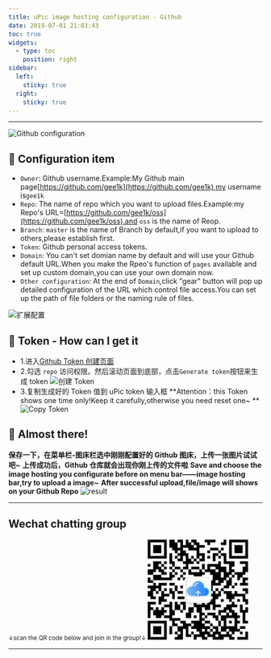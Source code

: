 ```yaml
---
title: uPic image hosting configuration - Github
date: 2019-07-01 21:03:43
toc: true
widgets:
  - type: toc
    position: right
sidebar:
  left:
    sticky: true
  right:
    sticky: true
---
```


<hr>

![Github configuration](https://gitee.com/gee1k/oss/raw/master/tutorials/github-host.png)

## 📝 Configuration item

- `Owner`: Github username.Example:My Github main page[https://github.com/gee1k](https://github.com/gee1k),my username is`gee1k`
- `Repo`: The name of repo which you want to upload files.Example:my Repo's URL=[https://github.com/gee1k/oss](https://github.com/gee1k/oss),and `oss` is the name of Reop.
- `Branch`: `master` is the name of Branch by default,if you want to upload to others,please establish first.
- `Token`: Github personal access tokens.
- `Domain`: You can't set domian name by default and will use your Github default URL.When you make the Rpeo's function of `pages` available and set up custom domain,you can use your own domain now.
- `Other configuration`: At the end of `Domain`,click "gear" button will pop up detailed configuration of the URL which control file access.You can set up the path of file folders or the naming rule of files.

![扩展配置](https://gitee.com/gee1k/oss/raw/master/tutorials/githug-host-extension.png)

## 🔑 Token - How can I get it

- 1.进入[Github Token 创建页面](https://github.com/settings/tokens/new)
- 2.勾选 `repo` 访问权限。然后滚动页面到底部，点击`Generate token`按钮来生成 token
  ![创建 Token](https://gitee.com/gee1k/oss/raw/master/tutorials/github-token-2.png)
- 3.复制生成好的 Token 值到 uPic token 输入框
  **Attention：this Token shows one time only!Keep it carefully,otherwise you need reset one~ **
  ![Copy Token](https://gitee.com/gee1k/oss/raw/master/tutorials/github-token-3.png)

## 🌝 Almost there!

**保存一下，在菜单栏-图床栏选中刚刚配置好的 Github 图床，上传一张图片试试吧~**
**上传成功后，Github 仓库就会出现你刚上传的文件啦**
**Save and choose the image hosting you configurate before on menu bar——image hosting bar,try to upload a image~**
**After successful upload,file/image will shows on your Github Repo**
![result](https://gitee.com/gee1k/oss/raw/master/tutorials/github-result.png)

<hr>

## Wechat chatting group
  <small> ↓scan the QR code below and join in the group!↓ </small>
	<img src="https://raw.githubusercontent.com/gee1k/oss/master/personal/geee1k.JPG" height="200" style="height:200px">

<hr>
